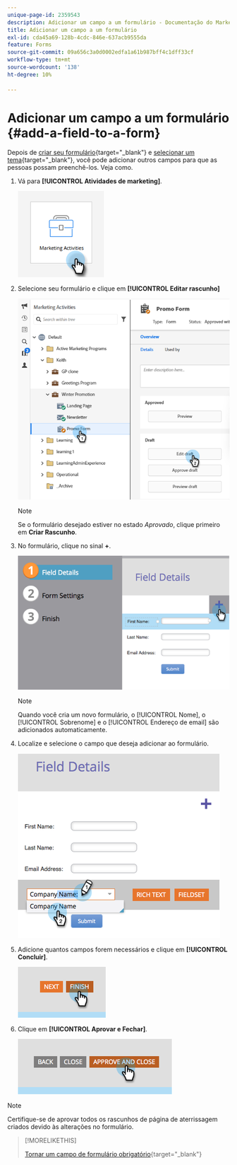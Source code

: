 ```yaml
---
unique-page-id: 2359543
description: Adicionar um campo a um formulário - Documentação do Marketo - Documentação do produto
title: Adicionar um campo a um formulário
exl-id: cda45a69-128b-4cdc-846e-637acb9555da
feature: Forms
source-git-commit: 09a656c3a0d0002edfa1a61b987bff4c1dff33cf
workflow-type: tm+mt
source-wordcount: '138'
ht-degree: 10%

---
```


# Adicionar um campo a um formulário {#add-a-field-to-a-form}

Depois de [criar seu formulário](/help/marketo/product-docs/demand-generation/forms/creating-a-form/create-a-form.md){target="_blank"} e [selecionar um tema](/help/marketo/product-docs/demand-generation/forms/creating-a-form/select-a-form-theme.md){target="_blank"}, você pode adicionar outros campos para que as pessoas possam preenchê-los. Veja como.

1. Vá para **[!UICONTROL Atividades de marketing]**.

   ![](assets/add-a-field-to-a-form-1.png)

1. Selecione seu formulário e clique em **[!UICONTROL Editar rascunho]**

   ![](assets/add-a-field-to-a-form-2.png)

   >[!NOTE]
   >
   >Se o formulário desejado estiver no estado _Aprovado_, clique primeiro em **Criar Rascunho**.

1. No formulário, clique no sinal **+**.

   ![](assets/add-a-field-to-a-form-3.png)

   >[!NOTE]
   >
   >Quando você cria um novo formulário, o [!UICONTROL Nome], o [!UICONTROL Sobrenome] e o [!UICONTROL Endereço de email] são adicionados automaticamente.

1. Localize e selecione o campo que deseja adicionar ao formulário.

   ![](assets/add-a-field-to-a-form-4.png)

1. Adicione quantos campos forem necessários e clique em **[!UICONTROL Concluir]**.

   ![](assets/add-a-field-to-a-form-5.png)

1. Clique em **[!UICONTROL Aprovar e Fechar]**.

   ![](assets/add-a-field-to-a-form-6.png)

>[!NOTE]
>
>Certifique-se de aprovar todos os rascunhos de página de aterrissagem criados devido às alterações no formulário.

>[!MORELIKETHIS]
>
>[Tornar um campo de formulário obrigatório](/help/marketo/product-docs/demand-generation/forms/creating-a-form/make-a-form-field-required.md){target="_blank"}

